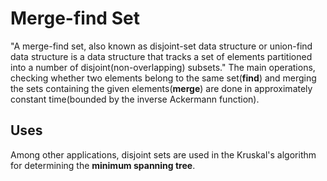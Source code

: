 # Merge-find Set

"A merge-find set, also known as disjoint-set data structure or union-find data structure is a data structure that tracks a set of elements partitioned
into a number of disjoint(non-overlapping) subsets." The main operations, checking whether two elements belong to the same set(**find**) and merging
the sets containing the given elements(**merge**) are done in approximately constant time(bounded by the inverse Ackermann function).

## Uses

Among other applications, disjoint sets are used in the Kruskal's algorithm for determining the **minimum spanning tree**.

